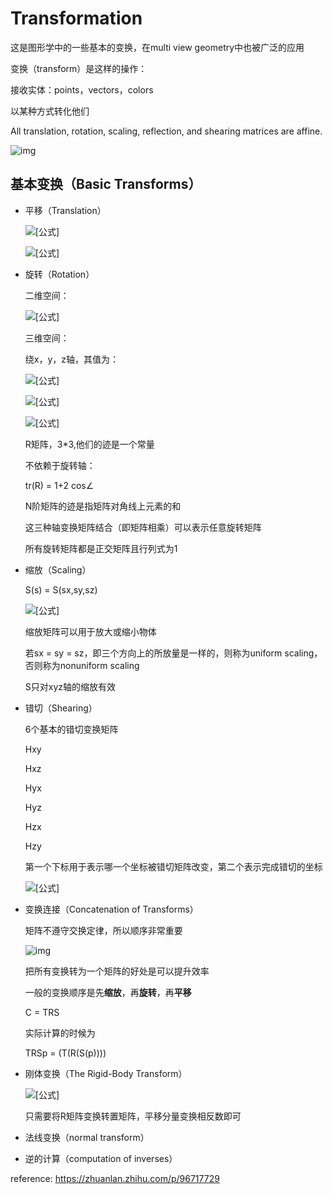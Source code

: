 # Transformation

这是图形学中的一些基本的变换，在multi view geometry中也被广泛的应用



变换（transform）是这样的操作：

接收实体：points，vectors，colors

以某种方式转化他们

All translation, rotation, scaling, reflection, and shearing matrices are affine.

![img](https://pic3.zhimg.com/80/v2-232678e983630e35a30cff87a2fece92_720w.jpg)



## 基本变换（Basic Transforms）



- 平移（Translation）

  ![[公式]](https://www.zhihu.com/equation?tex=%5Cmathbf%7BT%7D%28%5Cmathbf%7Bt%7D%29+%3D+%5Cmathbf%7BT%7D%28t_x%2C+t_y%2C+t_z%29+%3D+%5Cleft%28+%5Cbegin%7Bmatrix%7D+1+%26+0+%26+0+%26+t_x+%5C%5C+0+%26+1+%26+0+%26+t_y+%5C%5C+0+%26+0+%26+1+%26+t_z+%5C%5C+0+%26+0+%26+0+%26+1+%5Cend%7Bmatrix%7D+%5Cright%29)

  

  ![[公式]](https://www.zhihu.com/equation?tex=%5Cmathbf%7BT%7D%5E%7B-1%7D%28%5Cmathbf%7Bt%7D%29+%3D+%5Cmathbf%7BT%7D%28-%5Cmathbf%7Bt%7D%29%3D%5Cleft%28+%5Cbegin%7Bmatrix%7D+1+%26+0+%26+0+%26+-t_x+%5C%5C+0+%26+1+%26+0+%26+-t_y+%5C%5C+0+%26+0+%26+1+%26+-t_z+%5C%5C+0+%26+0+%26+0+%26+1+%5Cend%7Bmatrix%7D+%5Cright%29+)

  

- 旋转（Rotation）

  二维空间：

  ![[公式]](https://www.zhihu.com/equation?tex=+%5Cbegin%7Baligned%7D+%5Cmathbf%7Bu%7D+%26%3D+%5Cleft%28++%5Cbegin%7Bmatrix%7D+r%5Ccos%28%5Ctheta%2B%5Cphi%29%5C%5C+r%5Csin%28%5Ctheta%2B%5Cphi%29+%5Cend%7Bmatrix%7D+%5Cright%29+%3D+%5Cleft%28+%5Cbegin%7Bmatrix%7D+r%28%5Ccos%5Ctheta%5Ccos%5Cphi+-+%5Csin%5Ctheta%5Csin%5Cphi%29%5C%5C+r%28%5Csin%5Ctheta%5Ccos%5Cphi+%2B+%5Ccos%5Ctheta%5Csin%5Cphi%29+%5Cend%7Bmatrix%7D+%5Cright%29%5C%5C+%26%3D+%5Cunderbrace%7B+%5Cleft%28++%5Cbegin%7Bmatrix%7D+%5Ccos%5Cphi+%26+-%5Csin%5Cphi%5C%5C+%5Csin%5Cphi+%26+%5Ccos%5Cphi+%5Cend%7Bmatrix%7D+%5Cright%29+%7D_%7B%5Cmathbf%7BR%7D%28%5Cphi%29%7D+%5Cunderbrace%7B+%5Cleft%28++%5Cbegin%7Bmatrix%7D+r%5Ccos%5Ctheta%5C%5C+r%5Csin%5Ctheta+%5Cend%7Bmatrix%7D+%5Cright%29+%7D_%7B%5Cmathbf%7Bv%7D%7D+%3D+%5Cmathbf%7BR%7D%28%5Cphi%29%5Cmathbf%7Bv%7D+%5Cend%7Baligned%7D%5Ctag%7B4.4%7D)

  三维空间：

  绕x，y，z轴，其值为：

  ![[公式]](https://www.zhihu.com/equation?tex=%5Cmathbf%7BR%7D_x%28%5Cphi%29+%3D+%5Cleft%28+%5Cbegin%7Bmatrix%7D+1+%26+0+%26+0+%26+0%5C%5C+0+%26+%5Ccos%5Cphi%26+-%5Csin%5Cphi%26+0%5C%5C+0+%26+%5Csin%5Cphi%26+%5Ccos%5Cphi%26+0%5C%5C+0+%26+0+%26+0+%26+1+%5Cend%7Bmatrix%7D+%5Cright%29%5Ctag%7B4.5%7D)

  ![[公式]](https://www.zhihu.com/equation?tex=%5Cmathbf%7BR%7D_y%28%5Cphi%29%3D%5Cleft%28+%5Cbegin%7Bmatrix%7D+%5Ccos%5Cphi%26+0+%26+%5Csin%5Cphi%26+0%5C%5C+0+%26+1+%26+0+%26+0%5C%5C+-%5Csin%5Cphi%26+0+%26+%5Ccos%5Cphi%26+0%5C%5C+0+%26+0+%26+0+%26+1+%5Cend%7Bmatrix%7D+%5Cright%29%5Ctag%7B4.6%7D)

  ![[公式]](https://www.zhihu.com/equation?tex=%5Cmathbf%7BR%7D_z%28%5Ctheta%29+%3D+%5Cleft%28+%5Cbegin%7Bmatrix%7D+%5Ccos%5Cphi%26+-%5Csin%5Cphi%26+0+%26+0%5C%5C+%5Csin%5Cphi%26+%5Ccos%5Cphi%26+0+%26+0%5C%5C+0+%26+0+%26+1+%26+0%5C%5C+0+%26+0+%26+0+%26+1+%5Cend%7Bmatrix%7D+%5Cright%29%5Ctag%7B4.7%7D)

  R矩阵，3*3,他们的迹是一个常量

  不依赖于旋转轴：

  tr(R) = 1+2 cos∠

  

  N阶矩阵的迹是指矩阵对角线上元素的和

  这三种轴变换矩阵结合（即矩阵相乘）可以表示任意旋转矩阵

  所有旋转矩阵都是正交矩阵且行列式为1

  

  

- 缩放（Scaling）

  S(s) = S(sx,sy,sz)

  ![[公式]](https://www.zhihu.com/equation?tex=+%5Cmathbf%7BS%7D%28%5Cmathbf%7Bs%7D%29%3D%5Cleft%28+%5Cbegin%7Bmatrix%7D+s_x+%26+0+%26+0+%26+0%5C%5C+0+%26+s_y+%26+0+%26+0%5C%5C+0+%26+0+%26+s_z+%26+0%5C%5C+0+%26+0+%26+0+%26+1+%5Cend%7Bmatrix%7D+%5Cright%29%5Ctag%7B4.10%7D+)

  缩放矩阵可以用于放大或缩小物体

  若sx = sy = sz，即三个方向上的所放量是一样的，则称为uniform scaling，否则称为nonuniform scaling

  S只对xyz轴的缩放有效



- 错切（Shearing）

  6个基本的错切变换矩阵

  Hxy

  Hxz

  Hyx

  Hyz

  Hzx

  Hzy

  

  第一个下标用于表示哪一个坐标被错切矩阵改变，第二个表示完成错切的坐标

  ![[公式]](https://www.zhihu.com/equation?tex=+%5Cmathbf%7BH%7D%7Bxz%7D%28s%29%3D%5Cleft%28+%5Cbegin%7Bmatrix%7D+1+%26+0+%26+s+%26+0%5C%5C+0+%26+1+%26+0+%26+0%5C%5C+0+%26+0+%26+1+%26+0%5C%5C+0+%26+0+%26+0+%26+1+%5Cend%7Bmatrix%7D+%5Cright%29%5Ctag%7B4.15%7D+)

  

  

- 变换连接（Concatenation of Transforms）

  矩阵不遵守交换定律，所以顺序非常重要

  ![img](https://pic4.zhimg.com/80/v2-c1c5f206700a09a6b76cc8b2640a797b_720w.jpg)

  把所有变换转为一个矩阵的好处是可以提升效率

  一般的变换顺序是先**缩放**，再**旋转**，再**平移**

  

  C = TRS

  实际计算的时候为

  TRSp = (T(R(S(p))))

  

  

- 刚体变换（The Rigid-Body Transform）

  ![[公式]](https://www.zhihu.com/equation?tex=+%5Cmathbf%7BX%7D%3D%5Cmathbf%7BT%7D%28%5Cmathbf%7Bt%7D%29%5Cmathbf%7BR%7D%3D%5Cleft%28+%5Cbegin%7Bmatrix%7D+r_%7B00%7D+%26+r_%7B01%7D+%26+r_%7B02%7D+%26+t_x%5C%5C+r_%7B10%7D+%26+r_%7B11%7D+%26+r_%7B12%7D+%26+t_y%5C%5C+r_%7B20%7D+%26+r_%7B21%7D+%26+r_%7B22%7D+%26+t_z%5C%5C+0+%26+0+%26+0+%26+1+%5Cend%7Bmatrix%7D+%5Cright%29%5Ctag%7B4.17%7D)

  只需要将R矩阵变换转置矩阵，平移分量变换相反数即可

  

  

- 法线变换（normal transform）

- 逆的计算（computation of inverses）











reference: https://zhuanlan.zhihu.com/p/96717729



